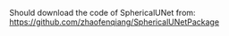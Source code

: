 Should download the code of SphericalUNet from: https://github.com/zhaofenqiang/SphericalUNetPackage